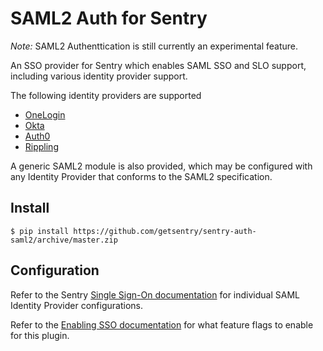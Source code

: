 # SAML2 Auth for Sentry

*Note:* SAML2 Authenttication is still currently an experimental feature.

An SSO provider for Sentry which enables SAML SSO and SLO support, including
various identity provider support.

The following identity providers are supported

 * [OneLogin](https://www.onelogin.com/)
 * [Okta](https://www.okta.com/)
 * [Auth0](https://auth0.com/)
 * [Rippling](https://rippling.com/)

A generic SAML2 module is also provided, which may be configured with any
Identity Provider that conforms to the SAML2 specification.

## Install

```
$ pip install https://github.com/getsentry/sentry-auth-saml2/archive/master.zip
```

## Configuration

Refer to the Sentry [Single Sign-On
documentation](https://docs.sentry.io/learn/sso/) for individual SAML Identity
Provider configurations.

Refer to the [Enabling SSO
documentation](https://docs.sentry.io/server/sso/#enabling-sso)
for what feature flags to enable for this plugin.
